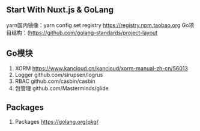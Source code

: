 ## Start With Nuxt.js & GoLang

yarn国内镜像：yarn config set registry https://registry.npm.taobao.org
Go项目结构：(https://github.com/golang-standards/project-layout


## Go模块

1. XORM  https://www.kancloud.cn/kancloud/xorm-manual-zh-cn/56013
1. Logger github.com/sirupsen/logrus
1. RBAC github.com/casbin/casbin
1. 包管理 github.com/Masterminds/glide


## Packages

1. Packages https://golang.org/pkg/